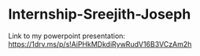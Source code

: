 # Internship-Sreejith-Joseph


Link to my powerpoint presentation: https://1drv.ms/p/s!AiPHkMDkdiRywRudV16B3VCzAm2h
